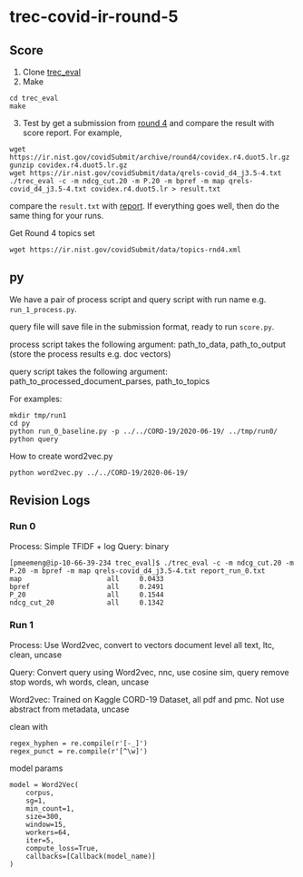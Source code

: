 # trec-covid-ir-round-5



## Score

1. Clone [trec_eval](https://github.com/usnistgov/trec_eval)
2. Make
```
cd trec_eval
make
```
3. Test by get a submission from [round 4](https://ir.nist.gov/covidSubmit/archive/archive-round4.html) and  compare the result with score report. For example,
```
wget https://ir.nist.gov/covidSubmit/archive/round4/covidex.r4.duot5.lr.gz
gunzip covidex.r4.duot5.lr.gz
wget https://ir.nist.gov/covidSubmit/data/qrels-covid_d4_j3.5-4.txt
./trec_eval -c -m ndcg_cut.20 -m P.20 -m bpref -m map qrels-covid_d4_j3.5-4.txt covidex.r4.duot5.lr > result.txt
```

compare the `result.txt` with [report](https://ir.nist.gov/covidSubmit/archive/round4/covidex.r4.duot5.lr.pdf). If everything goes well, then do the same thing for your runs.


Get Round 4 topics set

`wget https://ir.nist.gov/covidSubmit/data/topics-rnd4.xml`


## py

We have a pair of process script and query script with run name e.g. `run_1_process.py`. 

query file will save file in the submission format, ready to run `score.py`.

process script takes the following argument: path_to_data, path_to_output (store the process results e.g. doc vectors)

query script takes the following argument: path_to_processed_document_parses, path_to_topics

For examples:


```
mkdir tmp/run1
cd py
python run_0_baseline.py -p ../../CORD-19/2020-06-19/ ../tmp/run0/
python query
```

How to create word2vec.py

`python word2vec.py ../../CORD-19/2020-06-19/`


## Revision Logs


### Run 0

Process: Simple TFIDF + log
Query: binary 
```
[pmeemeng@ip-10-66-39-234 trec_eval]$ ./trec_eval -c -m ndcg_cut.20 -m P.20 -m bpref -m map qrels-covid_d4_j3.5-4.txt report_run_0.txt
map                     all     0.0433
bpref                   all     0.2491
P_20                    all     0.1544
ndcg_cut_20             all     0.1342
```


### Run 1

Process: Use Word2vec, convert to vectors document level all text, ltc, clean, uncase

Query: Convert query using Word2vec, nnc, use cosine sim, query remove stop words, wh words, clean, uncase


Word2vec: Trained on Kaggle CORD-19 Dataset, all pdf and pmc. Not use abstract from metadata, uncase

clean with 
```
regex_hyphen = re.compile(r'[-_]')
regex_punct = re.compile(r'[^\w]')

```


model params

```
model = Word2Vec(
    corpus,
    sg=1,
    min_count=1,
    size=300,
    window=15,
    workers=64,
    iter=5,
    compute_loss=True,
    callbacks=[Callback(model_name)]
)
```